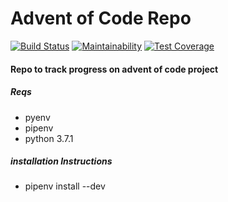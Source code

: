 # Advent of Code Repo
[![Build Status](https://drone.stvnksslr.com/api/badges/stvnksslr/advent_of_code_2018/status.svg)](https://drone.stvnksslr.com/stvnksslr/advent_of_code_2018)
[![Maintainability](https://api.codeclimate.com/v1/badges/5d715a6ccfaf35a0b794/maintainability)](https://codeclimate.com/github/stvnksslr/advent_of_code_2018/maintainability)
[![Test Coverage](https://api.codeclimate.com/v1/badges/5d715a6ccfaf35a0b794/test_coverage)](https://codeclimate.com/github/stvnksslr/advent_of_code_2018/test_coverage)

#### Repo to track progress on advent of code project


##### Reqs
* pyenv
* pipenv
* python 3.7.1


##### installation Instructions
* pipenv install --dev


